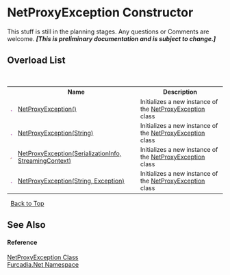 # NetProxyException Constructor 
This stuff is still in the planning stages. Any questions or Comments are welcome. _**\[This is preliminary documentation and is subject to change.\]**_


## Overload List
&nbsp;<table><tr><th></th><th>Name</th><th>Description</th></tr><tr><td>![Public method](media/pubmethod.gif "Public method")</td><td><a href="M_Furcadia_Net_NetProxyException__ctor">NetProxyException()</a></td><td>
Initializes a new instance of the <a href="T_Furcadia_Net_NetProxyException">NetProxyException</a> class</td></tr><tr><td>![Public method](media/pubmethod.gif "Public method")</td><td><a href="M_Furcadia_Net_NetProxyException__ctor_2">NetProxyException(String)</a></td><td>
Initializes a new instance of the <a href="T_Furcadia_Net_NetProxyException">NetProxyException</a> class</td></tr><tr><td>![Protected method](media/protmethod.gif "Protected method")</td><td><a href="M_Furcadia_Net_NetProxyException__ctor_1">NetProxyException(SerializationInfo, StreamingContext)</a></td><td>
Initializes a new instance of the <a href="T_Furcadia_Net_NetProxyException">NetProxyException</a> class</td></tr><tr><td>![Public method](media/pubmethod.gif "Public method")</td><td><a href="M_Furcadia_Net_NetProxyException__ctor_3">NetProxyException(String, Exception)</a></td><td>
Initializes a new instance of the <a href="T_Furcadia_Net_NetProxyException">NetProxyException</a> class</td></tr></table>&nbsp;
<a href="#netproxyexception-constructor">Back to Top</a>

## See Also


#### Reference
<a href="T_Furcadia_Net_NetProxyException">NetProxyException Class</a><br /><a href="N_Furcadia_Net">Furcadia.Net Namespace</a><br />